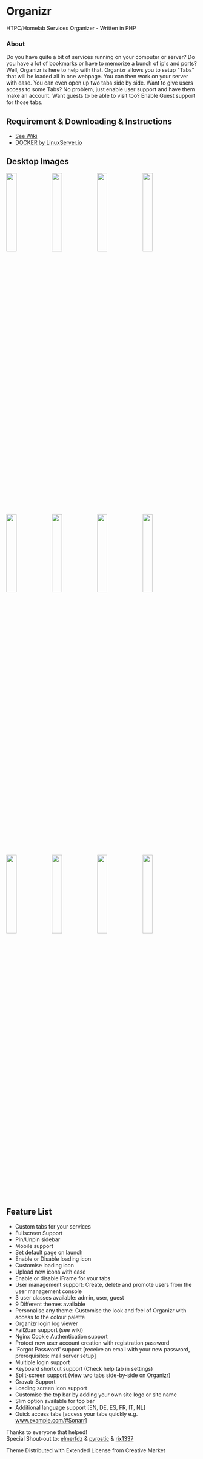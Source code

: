 # Organizr
HTPC/Homelab Services Organizer - Written in PHP

### About
Do you have quite a bit of services running on your computer or server?  Do you have a lot of bookmarks or have to memorize a bunch of ip's and ports?  Well, Organizr is here to help with that.  Organizr allows you to setup "Tabs" that will be loaded all in one webpage.  You can then work on your server with ease.  You can even open up two tabs side by side.  Want to give users access to some Tabs?  No problem, just enable user support and have them make an account.  Want guests to be able to visit too?  Enable Guest support for those tabs.

## Requirement & Downloading & Instructions
- [See Wiki](https://github.com/causefx/Organizr/wiki)
- [DOCKER by LinuxServer.io](https://hub.docker.com/r/lsiocommunity/organizr/)

## Desktop Images
<img src="https://cloud.githubusercontent.com/assets/16184466/23820729/64555922-05dc-11e7-9860-305f72e431d7.png" width="23%"></img> <img src="https://cloud.githubusercontent.com/assets/16184466/23820730/728ccad4-05dc-11e7-8b9a-717f41485c73.png" width="23%"></img> <img src="https://cloud.githubusercontent.com/assets/16184466/23820731/83c65e00-05dc-11e7-85d6-2a425db42b69.png" width="23%"></img> <img src="https://cloud.githubusercontent.com/assets/16184466/23820734/922b077a-05dc-11e7-80da-901d6a398ac1.png" width="23%"></img> <img src="https://cloud.githubusercontent.com/assets/16184466/23820738/9b607186-05dc-11e7-9cca-12602ea8529a.png" width="23%"></img> <img src="https://cloud.githubusercontent.com/assets/16184466/23820742/ace5be48-05dc-11e7-825d-a19a285f1b57.png" width="23%"></img> <img src="https://cloud.githubusercontent.com/assets/16184466/23820896/7a547ba0-05e0-11e7-9a19-f66bae14c88f.png" width="23%"></img> <img src="https://cloud.githubusercontent.com/assets/16184466/23820761/06ff2fc2-05dd-11e7-9e30-e0df4a5c93c9.png" width="23%"></img> <img src="https://cloud.githubusercontent.com/assets/16184466/23820763/0f19a66a-05dd-11e7-8b91-1fec388ab20c.png" width="23%"></img> <img src="https://cloud.githubusercontent.com/assets/16184466/23820767/1d00deec-05dd-11e7-8992-64dbf836ed8a.png" width="23%"></img> <img src="https://cloud.githubusercontent.com/assets/16184466/23820769/29e09c10-05dd-11e7-8412-241a5f087532.png" width="23%"></img> <img src="https://cloud.githubusercontent.com/assets/16184466/23820772/3cadde34-05dd-11e7-8441-8c6bab6b8f47.png" width="23%"></img> 

## Feature List
- Custom tabs for your services
- Fullscreen Support
- Pin/Unpin sidebar
- Mobile support
- Set default page on launch
- Enable or Disable loading icon
- Customise loading icon
- Upload new icons with ease
- Enable or disable iFrame for your tabs
- User management support: Create, delete and promote users from the user management console
- 3 user classes available: admin, user, guest
- 9 Different themes available
- Personalise any theme: Customise the look and feel of Organizr with access to the colour palette
- Organizr login log viewer 
- Fail2ban support (see wiki)
- Nginx Cookie Authentication support
- Protect new user account creation with registration password
- 'Forgot Password' support [receive an email with your new password, prerequisites: mail server setup]
- Multiple login support
- Keyboard shortcut support (Check help tab in settings)
- Split-screen support (view two tabs side-by-side on Organizr)
- Gravatr Support
- Loading screen icon support
- Customise the top bar by adding your own site logo or site name
- Slim option available for top bar
- Additional language support [EN, DE, ES, FR, IT, NL]
- Quick access tabs [access your tabs quickly e.g. www.example.com/#Sonarr]

Thanks to everyone that helped!  
Special Shout-out to: [elmerfdz](https://github.com/elmerfdz) & [pyrostic](https://github.com/pyrostic) & [rix1337](https://github.com/rix1337)

Theme Distributed with Extended License from Creative Market
